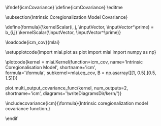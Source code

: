 \ifndef{icmCovariance}
\define{icmCovariance}
\editme

\subsection{Intrinsic Coregionalization Model Covariance}

\define{formula}{\kernelScalar(i, j, \inputVector, \inputVector^\prime) = b_{i,j} \kernelScalar(\inputVector, \inputVector^\prime)}

\loadcode{icm_cov}{mlai}

\setupplotcode{import mlai.plot as plot
import mlai
import numpy as np}

\plotcode{kernel = mlai.Kernel(function=icm_cov,
                     name='Intrinsic Coregionalisation Model',
                     shortname='icm',					 
                     formula='\formula',
					 subkernel=mlai.eq_cov,
					 B = np.asarray([[1, 0.5],[0.5, 1.5]]))

plot.multi_output_covariance_func(kernel, num_outputs=2, shortname='icm', diagrams='\writeDiagramsDir/kern/')}

\includecovariance{icm}{\formula}{Intrinsic coregionalization model covariance function.}

\endif

